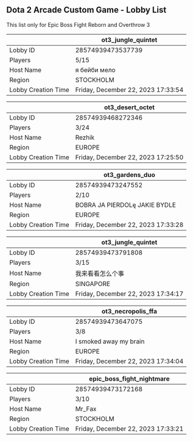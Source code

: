 ## Dota 2 Arcade Custom Game - Lobby List

This list only for Epic Boss Fight Reborn and Overthrow 3

|  | ot3_jungle_quintet |
| ------ | ------ |
| Lobby ID | 28574939473537739 |
| Players | 5/15 |
| Host Name | я бейби мело |
| Region | STOCKHOLM |
| Lobby Creation Time | Friday, December 22, 2023 17:33:54 |


|  | ot3_desert_octet |
| ------ | ------ |
| Lobby ID | 28574939468272346 |
| Players | 3/24 |
| Host Name | Rezhik |
| Region | EUROPE |
| Lobby Creation Time | Friday, December 22, 2023 17:25:50 |


|  | ot3_gardens_duo |
| ------ | ------ |
| Lobby ID | 28574939473247552 |
| Players | 2/10 |
| Host Name | BOBRA JA PIERDOLę JAKIE BYDLE |
| Region | EUROPE |
| Lobby Creation Time | Friday, December 22, 2023 17:33:28 |


|  | ot3_jungle_quintet |
| ------ | ------ |
| Lobby ID | 28574939473791808 |
| Players | 3/15 |
| Host Name | 我来看看怎么个事 |
| Region | SINGAPORE |
| Lobby Creation Time | Friday, December 22, 2023 17:34:17 |


|  | ot3_necropolis_ffa |
| ------ | ------ |
| Lobby ID | 28574939473647075 |
| Players | 3/8 |
| Host Name | I smoked away my brain |
| Region | EUROPE |
| Lobby Creation Time | Friday, December 22, 2023 17:34:04 |


|  | epic_boss_fight_nightmare |
| ------ | ------ |
| Lobby ID | 28574939473172168 |
| Players | 3/10 |
| Host Name | Мr_Fаx |
| Region | STOCKHOLM |
| Lobby Creation Time | Friday, December 22, 2023 17:33:21 |


